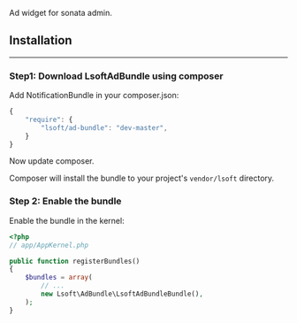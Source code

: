Ad widget for sonata admin.

## Installation
-----------------------

### Step1: Download LsoftAdBundle using composer

Add NotificationBundle in your composer.json:

```js
{
    "require": {
        "lsoft/ad-bundle": "dev-master",
    }
}
```

Now update composer.

Composer will install the bundle to your project's `vendor/lsoft` directory.

### Step 2: Enable the bundle

Enable the bundle in the kernel:

``` php
<?php
// app/AppKernel.php

public function registerBundles()
{
    $bundles = array(
        // ...
        new Lsoft\AdBundle\LsoftAdBundleBundle(),
    );
}
```

